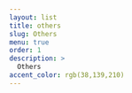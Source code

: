 ```yaml
---
layout: list
title: others
slug: Others
menu: true
order: 1
description: >
  Others
accent_color: rgb(38,139,210)
---
```

